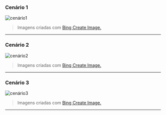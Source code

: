 
### Cenário 1
![cenário1](https://drive.google.com/uc?export=view&id=1YJfaKnholBv3FAmxMiqm2VAwDmFkhCnc)
> Imagens criadas com [Bing Create Image.](https://www.bing.com/images/create)

 
---
### Cenário 2
![cenário2](https://drive.google.com/uc?export=view&id=1WKS65kzkRyA5LZ_c1HMbiQPW902ykBQy)
> Imagens criadas com [Bing Create Image.](https://www.bing.com/images/create)
---

### Cenário 3
![cenário3](https://drive.google.com/uc?export=view&id=1VL4h-5EAhIazhEza-_DK5DFGtfMpNqYh)
> Imagens criadas com [Bing Create Image.](https://www.bing.com/images/create)

---
